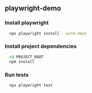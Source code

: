 ## playwright-demo

### Install playwright

```bash
  npx playwright install --with-deps
```

### Install project dependencies

```bash
  cd PROJECT_ROOT
  npm install
```

### Run tests

```bash
  npx playwright test
```
